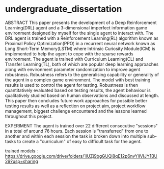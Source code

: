# undergraduate_dissertation

ABSTRACT
This paper presents the development of a Deep Reinforcement Learning(DRL) agent and a 3-dimensional imperfect information game environment designed by myself for the single agent to interact with. The DRL agent is trained with a Reinforcement Learning(RL) algorithm known as Proximal Policy Optimization(PPO) in a recurrent neural network known as Long Short-Term Memory(LSTM) where Intrinsic Curiosity Module(ICM) is implemented to help the agent to cope with
the sparse rewards environment. The agent is trained with Curriculum Learning(CL) and Transfer Learning(TL), both of which are popular deep learning approaches along with environment parameter randomization to improve agent robustness. Robustness refers to the generalising capability or generality of the agent in a complex game environment. The model with best training results is used to control the agent for testing. Robustness is then quantitatively evaluated based on testing results, the agent behaviour is qualitatively studied based on human observations and discussed at length. This paper then concludes future work approaches for possible better testing results as well as a reflection on project aim, project workflow management, biggest challenge encountered and the lessons learned throughout this project.

EXPERIMENT
The agent is trained over 22 different consecutive "sessions" in a total of around 76 hours. Each session is "transferred" from one to another and within each session the task is broken down into multiple sub-tasks to create a "curriculum" of easy to difficult task for the agent.

trained models : https://drive.google.com/drive/folders/1IUZj9bgGUQl8qE12p6nvYIIVIJY1BU29?usp=sharing
